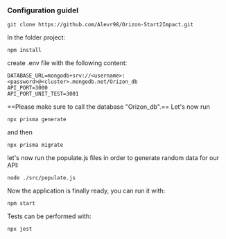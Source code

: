 ### Configuration guidel

```
git clone https://github.com/Alevr98/Orizon-Start2Impact.git
```

In the folder project:

```
npm install
```

create .env file with the following content:

```
DATABASE_URL=mongodb+srv://<username>:<password>@<cluster>.mongodb.net/Orizon_db
API_PORT=3000
API_PORT_UNIT_TEST=3001
```

==Please make sure to call the database "Orizon_db".==
Let's now run

```
npx prisma generate
```

and then

```
npx prisma migrate
```
let's now run the populate.js files in order to generate random data for our API:

```
node ./src/populate.js
```

Now the application is finally ready, you can run it with:

```
npm start
```

Tests can be performed with:
```
npx jest
```